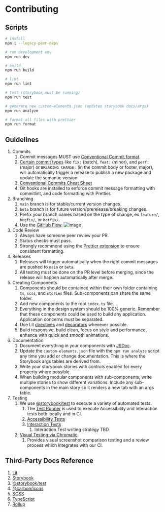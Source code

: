 # Contributing

## Scripts

```bash
# install
npm i --legacy-peer-deps

# run development env
npm run dev

# build
npm run build

# lint
npm run lint

# test (storybook must be running)
npm run test

# generate new custom-elements.json (updates storybook docs/args)
npm run analyze

# format all files with prettier
npm run format
```

## Guidelines

1. Commits
   1. Commit messages MUST use [Conventional Commit format](https://www.conventionalcommits.org).
   1. [Certain commit types](https://semantic-release.gitbook.io/semantic-release/#commit-message-format) like `fix:` (patch), `feat:` (minor), and `perf:` (major) or `BREAKING CHANGE:` (in the commit body or footer, major), will automatically trigger a release to publish a new package and update the semantic version.
   1. [Conventional Commits Cheat Sheet](https://gist.github.com/Zekfad/f51cb06ac76e2457f11c80ed705c95a3)
   1. Git hooks are installed to enforce commit message formatting with commitlint, and code formatting with Prettier.
1. Branching
   1. `main` branch is for stable/current version changes.
   1. `beta` branch is for future version/prerelease/breaking changes.
   1. Prefix your branch names based on the type of change, ex `feature/`, `bugfix/`, or `hotfix/`.
   1. Use the [GitHub Flow](https://docs.github.com/en/get-started/quickstart/github-flow).
      ![image](https://i0.wp.com/build5nines.com/wp-content/uploads/2018/01/GitHub-Flow.png)
1. Code Review
   1. Always have someone peer review your PR.
   1. Status checks must pass.
   1. Strongly recommend using the [Prettier extension](https://marketplace.visualstudio.com/items?itemName=esbenp.prettier-vscode) to ensure consistent formatting.
1. Releases
   1. Releases will trigger automatically when the right commit messages are pushed to `main` or `beta`.
   1. All testing must be done on the PR level before merging, since the release will happen automatically after merge.
1. Creating Components
   1. Components should be contained within their own folder containing `ts`, `scss`, and `stories` files. Sub-components can share the same folder.
   1. Add new components to the root `index.ts` file.
   1. Everything in the design system should be 100% generic. Remember that these components could be used to build any application. Application concerns must be separated.
   1. Use Lit [directives](https://lit.dev/docs/templates/directives/) and [decorators](https://lit.dev/docs/components/decorators/) whenever possible.
   1. Build responsive, build clean, focus on style and performance, enhance with quick and smooth animations.
1. Documentation
   1. Document everything in your components with [JSDoc](https://custom-elements-manifest.open-wc.org/analyzer/getting-started/#supported-jsdoc).
   1. Update the `custom-elements.json` file with the `npm run analyze` script any time you add or change documentation. This is where the Storybook args tables are derived from.
   1. Write your storybook stories with controls enabled for every property where possible.
   1. When building modular components with sub-components, write multiple stories to show different variations. Include any sub-components in the main story so it renders a new tab with an args table.
1. Testing
   1. We use [@storybook/test](https://storybook.js.org/docs/writing-tests) to execute a variety of automated tests.
      1. The [Test Runner](https://storybook.js.org/docs/writing-tests/test-runner) is used to execute Accessibility and Interaction tests both locally and in CI.
      1. [Accessibility Tests](https://storybook.js.org/docs/writing-tests/accessibility-testing)
      1. [Interaction Tests](https://storybook.js.org/docs/writing-tests/interaction-testing)
         1. Interaction Test writing strategy TBD
   1. [Visual Testing via Chromatic](https://www.chromatic.com/)
      1. Provides visual screenshot comparison testing and a review process which integrates with our CI.

## Third-Party Docs Reference

1. [Lit](https://lit.dev/docs/)
1. [Storybook](https://storybook.js.org/docs/7.0/web-components/get-started/introduction)
1. [@storybook/test](https://storybook.js.org/docs/writing-tests)
1. [@carbon/icons](https://github.com/carbon-design-system/carbon/tree/main/packages/icons)
1. [SCSS](https://sass-lang.com/guide)
1. [TypeScript](https://www.typescriptlang.org/docs/)
1. [Rollup](https://rollupjs.org/guide/en/)
